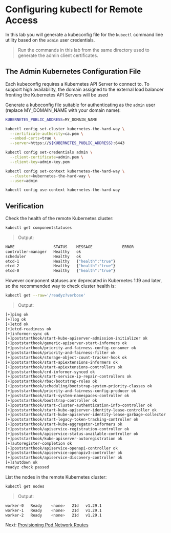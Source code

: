 # Configuring kubectl for Remote Access

In this lab you will generate a kubeconfig file for the `kubectl` command line utility based on the `admin` user credentials.

> Run the commands in this lab from the same directory used to generate the admin client certificates.

## The Admin Kubernetes Configuration File

Each kubeconfig requires a Kubernetes API Server to connect to. To support high availability, the domain assigned to the external load balancer fronting the Kubernetes API Servers will be used

Generate a kubeconfig file suitable for authenticating as the `admin` user (replace MY_DOMAIN_NAME with your domain name):

```bash
KUBERNETES_PUBLIC_ADDRESS=MY_DOMAIN_NAME

kubectl config set-cluster kubernetes-the-hard-way \
  --certificate-authority=ca.pem \
  --embed-certs=true \
  --server=https://${KUBERNETES_PUBLIC_ADDRESS}:6443

kubectl config set-credentials admin \
  --client-certificate=admin.pem \
  --client-key=admin-key.pem

kubectl config set-context kubernetes-the-hard-way \
  --cluster=kubernetes-the-hard-way \
  --user=admin

kubectl config use-context kubernetes-the-hard-way
```

## Verification

Check the health of the remote Kubernetes cluster:

```bash
kubectl get componentstatuses
```

> Output:

```bash
NAME                 STATUS    MESSAGE             ERROR
controller-manager   Healthy   ok
scheduler            Healthy   ok
etcd-1               Healthy   {"health":"true"}
etcd-2               Healthy   {"health":"true"}
etcd-0               Healthy   {"health":"true"}
```

However component statuses are deprecated in Kubernetes 1.19 and later, so the recommended way to check cluster health is:
```bash
kubectl get --raw='/readyz?verbose'
```

> Output:

```bash
[+]ping ok
[+]log ok
[+]etcd ok
[+]etcd-readiness ok
[+]informer-sync ok
[+]poststarthook/start-kube-apiserver-admission-initializer ok
[+]poststarthook/generic-apiserver-start-informers ok
[+]poststarthook/priority-and-fairness-config-consumer ok
[+]poststarthook/priority-and-fairness-filter ok
[+]poststarthook/storage-object-count-tracker-hook ok
[+]poststarthook/start-apiextensions-informers ok
[+]poststarthook/start-apiextensions-controllers ok
[+]poststarthook/crd-informer-synced ok
[+]poststarthook/start-service-ip-repair-controllers ok
[+]poststarthook/rbac/bootstrap-roles ok
[+]poststarthook/scheduling/bootstrap-system-priority-classes ok
[+]poststarthook/priority-and-fairness-config-producer ok
[+]poststarthook/start-system-namespaces-controller ok
[+]poststarthook/bootstrap-controller ok
[+]poststarthook/start-cluster-authentication-info-controller ok
[+]poststarthook/start-kube-apiserver-identity-lease-controller ok
[+]poststarthook/start-kube-apiserver-identity-lease-garbage-collector ok
[+]poststarthook/start-legacy-token-tracking-controller ok
[+]poststarthook/start-kube-aggregator-informers ok
[+]poststarthook/apiservice-registration-controller ok
[+]poststarthook/apiservice-status-available-controller ok
[+]poststarthook/kube-apiserver-autoregistration ok
[+]autoregister-completion ok
[+]poststarthook/apiservice-openapi-controller ok
[+]poststarthook/apiservice-openapiv3-controller ok
[+]poststarthook/apiservice-discovery-controller ok
[+]shutdown ok
readyz check passed
```

List the nodes in the remote Kubernetes cluster:

```bash
kubectl get nodes
```

> Output:

```bash
worker-0   Ready    <none>   21d   v1.29.1
worker-1   Ready    <none>   21d   v1.29.1
worker-2   Ready    <none>   21d   v1.29.1
```

Next: [Provisioning Pod Network Routes](11-pod-network-routes.md)

